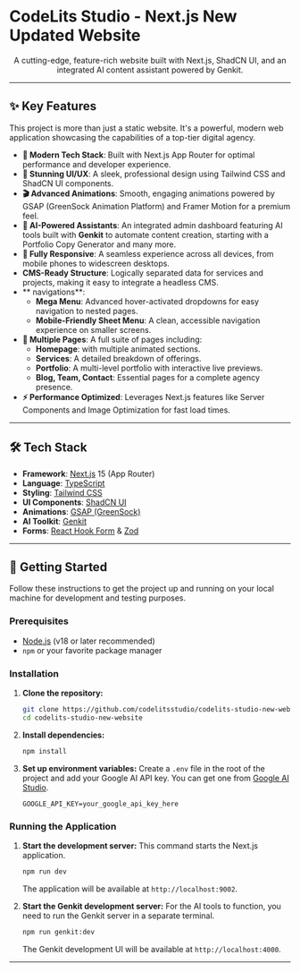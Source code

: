# CodeLits Studio - Next.js New Updated Website


<p align="center">
  A cutting-edge, feature-rich website built with Next.js, ShadCN UI, and an integrated AI content assistant powered by Genkit.
</p>

---

## ✨ Key Features

This project is more than just a static website. It's a powerful, modern web application showcasing the capabilities of a top-tier digital agency.

- **🚀 Modern Tech Stack**: Built with Next.js App Router for optimal performance and developer experience.
- **🎨 Stunning UI/UX**: A sleek, professional design using Tailwind CSS and ShadCN UI components.
- **🎬 Advanced Animations**: Smooth, engaging animations powered by GSAP (GreenSock Animation Platform) and Framer Motion for a premium feel.
- **🤖 AI-Powered Assistants**: An integrated admin dashboard featuring AI tools built with **Genkit** to automate content creation, starting with a Portfolio Copy Generator and many more.
- **📱 Fully Responsive**: A seamless experience across all devices, from mobile phones to widescreen desktops.
- **CMS-Ready Structure**: Logically separated data for services and projects, making it easy to integrate a headless CMS.
- ** navigations**:
  - **Mega Menu**: Advanced hover-activated dropdowns for easy navigation to nested pages.
  - **Mobile-Friendly Sheet Menu**: A clean, accessible navigation experience on smaller screens.
- **📄 Multiple Pages**: A full suite of pages including:
  - **Homepage**: with multiple animated sections.
  - **Services**: A detailed breakdown of offerings.
  - **Portfolio**: A multi-level portfolio with interactive live previews.
  - **Blog, Team, Contact**: Essential pages for a complete agency presence.
- **⚡ Performance Optimized**: Leverages Next.js features like Server Components and Image Optimization for fast load times.

---

## 🛠️ Tech Stack

- **Framework**: [Next.js](https://nextjs.org/) 15 (App Router)
- **Language**: [TypeScript](https://www.typescriptlang.org/)
- **Styling**: [Tailwind CSS](https://tailwindcss.com/)
- **UI Components**: [ShadCN UI](https://ui.shadcn.com/)
- **Animations**: [GSAP (GreenSock)](https://gsap.com/)
- **AI Toolkit**: [Genkit](https://firebase.google.com/docs/genkit)
- **Forms**: [React Hook Form](https://react-hook-form.com/) & [Zod](https://zod.dev/)

---

## 🚀 Getting Started

Follow these instructions to get the project up and running on your local machine for development and testing purposes.

### Prerequisites

- [Node.js](https://nodejs.org/en/) (v18 or later recommended)
- `npm` or your favorite package manager

### Installation

1.  **Clone the repository:**
    ```bash
    git clone https://github.com/codelitsstudio/codelits-studio-new-website.git
    cd codelits-studio-new-website
    ```

2.  **Install dependencies:**
    ```bash
    npm install
    ```

3.  **Set up environment variables:**
    Create a `.env` file in the root of the project and add your Google AI API key. You can get one from [Google AI Studio](https://aistudio.google.com/app/apikey).
    ```env
    GOOGLE_API_KEY=your_google_api_key_here
    ```

### Running the Application

1.  **Start the development server:**
    This command starts the Next.js application.
    ```bash
    npm run dev
    ```
    The application will be available at `http://localhost:9002`.

2.  **Start the Genkit development server:**
    For the AI tools to function, you need to run the Genkit server in a separate terminal.
    ```bash
    npm run genkit:dev
    ```
    The Genkit development UI will be available at `http://localhost:4000`.

---

